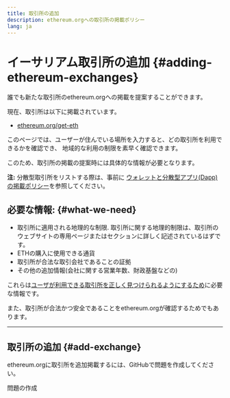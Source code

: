```yaml
---
title: 取引所の追加
description: ethereum.orgへの取引所の掲載ポリシー
lang: ja
---
```


# イーサリアム取引所の追加 {#adding-ethereum-exchanges}

誰でも新たな取引所のethereum.orgへの掲載を提案することができます。

現在、取引所は以下に掲載されています。

- [ethereum.org/get-eth](/get-eth/)

このページでは、ユーザーが住んでいる場所を入力すると、どの取引所を利用できるかを確認でき、 地域的な利用の制限を素早く確認できます。

このため、取引所の掲載の提案時には具体的な情報が必要となります。

**注:** 分散型取引所をリストする際は、事前に [ウォレットと分散型アプリ(Dapp)の掲載ポリシー](/contributing/adding-products/)を参照してください。

## 必要な情報: {#what-we-need}

- 取引所に適用される地理的な制限. 取引所に関する地理的制限は、取引所のウェブサイトの専用ページまたはセクションに詳しく記述されているはずです。
- ETHの購入に使用できる通貨
- 取引所が合法な取引会社であることの証拠
- その他の追加情報(会社に関する営業年数、財政基盤などの)

これらは[ユーザが利用できる取引所を正しく見つけられるようにするため](/get-eth/#country-picker)に必要な情報です。

また、取引所が合法かつ安全であることをethereum.orgが確認するためでもあります。

---

## 取引所の追加 {#add-exchange}

ethereum.orgに取引所を追加掲載するには、GitHubで問題を作成してください。

<ButtonLink href="https://github.com/ethereum/ethereum-org-website/issues/new?assignees=&labels=content+%3Afountain_pen%3A&template=suggest_exchange.yaml">
  問題の作成
</ButtonLink>
